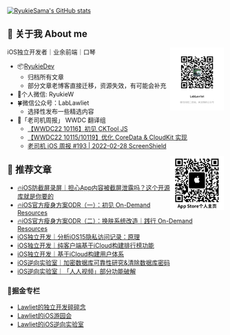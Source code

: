 
<!-- <img align="right" src="https://github-readme-stats.vercel.app/api?username=RyukieSama&count_private=true&show_icons=true&theme=dark&include_all_commits=true" /> -->

[![RyukieSama's GitHub stats](https://github-readme-stats.vercel.app/api?username=RyukieSama&count_private=true&show_icons=true&theme=dark&include_all_commits=true)](https://github.com/RyukieSama/github-readme-stats)

## 👋 关于我 About me

<img align="right" src="公众号.JPG" width = "25%"/>

iOS独立开发者｜业余前端｜口琴

- 📦[RyukieDev](https://ryukiedev.gitbook.io/wiki/)
  -  归档所有文章
  -  部分文章老博客直接迁移，资源失效，有可能会补充
- 🌱个人微信: RyukieW
- 🍀微信公众号：LabLawliet
  - 选择性发布一些精选内容
- 🚗「老司机周报」 WWDC 翻译组
  - [【WWDC22 10116】初见 CKTool JS](https://xiaozhuanlan.com/topic/8235470691)
  - [【WWDC22 10115/10119】优化 CoreData & CloudKit 实现](https://xiaozhuanlan.com/topic/5821964073)
  - [老司机 iOS 周报 #193 | 2022-02-28 ScreenShield](https://mp.weixin.qq.com/s/KrnH0Tc6PDA6sNuOC8qzNg)

<img align="right" src="AppStore.png" width = "25%"/>

## 📖 推荐文章

* [🔥iOS防截屏录屏｜担心App内容被截屏泄露吗？这个开源库就是你要的](https://juejin.cn/post/7066341701815631909)
* [🔥iOS官方瘦身方案ODR（一）：初见 On-Demand Resources](https://juejin.cn/post/6991797590748561444)
* [🔥iOS官方瘦身方案ODR（二）：换肤系统改造｜践行 On-Demand Resources](https://juejin.cn/post/6992183244267454494)
* [iOS独立开发｜分析iOS15隐私访问记录：原理](https://juejin.cn/post/7031110102417408014)
* [iOS独立开发｜纯客户端基于iCloud构建排行榜功能](https://juejin.cn/post/6989918320224895012)
* [iOS独立开发｜基于iCloud构建用户体系](https://juejin.cn/post/6974054489326092302)
* [iOS逆向实验室｜加密数据库可靠性研究&清除数据库密码](https://juejin.cn/post/6988385017969786887)
* [iOS逆向实验室｜「人人视频」部分功能破解](https://juejin.cn/post/6978852340203782158)

### 💎掘金专栏

* [Lawliet的独立开发碎碎念](https://juejin.cn/column/6970872619474092069)
* [Lawliet的iOS游园会](https://juejin.cn/column/6991794895123906597)
* [Lawliet的iOS逆向实验室](https://juejin.cn/column/6978771739471790111)